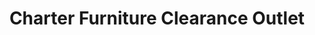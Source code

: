 ---
title: "Charter Furniture Clearance Outlet"
url: /addison/charter-furniture-clearance-outlet/
shop: Supermarkt
---